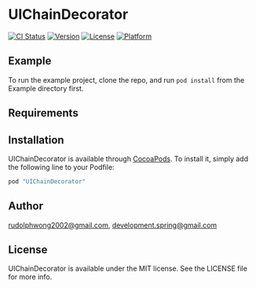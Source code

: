 # UIChainDecorator

[![CI Status](http://img.shields.io/travis/rudolphwong2002@gmail.com/UIChainDecorator.svg?style=flat)](https://travis-ci.org/rudolphwong2002@gmail.com/UIChainDecorator)
[![Version](https://img.shields.io/cocoapods/v/UIChainDecorator.svg?style=flat)](http://cocoapods.org/pods/UIChainDecorator)
[![License](https://img.shields.io/cocoapods/l/UIChainDecorator.svg?style=flat)](http://cocoapods.org/pods/UIChainDecorator)
[![Platform](https://img.shields.io/cocoapods/p/UIChainDecorator.svg?style=flat)](http://cocoapods.org/pods/UIChainDecorator)

## Example

To run the example project, clone the repo, and run `pod install` from the Example directory first.

## Requirements

## Installation

UIChainDecorator is available through [CocoaPods](http://cocoapods.org). To install
it, simply add the following line to your Podfile:

```ruby
pod "UIChainDecorator"
```

## Author

rudolphwong2002@gmail.com, development.spring@gmail.com

## License

UIChainDecorator is available under the MIT license. See the LICENSE file for more info.
